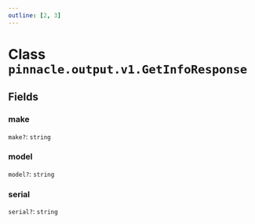 ```yaml
---
outline: [2, 3]
---
```


# Class `pinnacle.output.v1.GetInfoResponse`




## Fields

### make <Badge type="danger" text="nullable" />

`make?`: <code>string</code>



### model <Badge type="danger" text="nullable" />

`model?`: <code>string</code>



### serial <Badge type="danger" text="nullable" />

`serial?`: <code>string</code>




